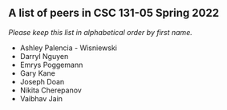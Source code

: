 A list of peers in CSC 131-05 Spring 2022
--------------------------------------------------

*Please keep this list in alphabetical order by first name.*
* Ashley Palencia - Wisniewski 
* Darryl Nguyen
* Emrys Poggemann
* Gary Kane
* Joseph Doan
* Nikita Cherepanov
* Vaibhav Jain